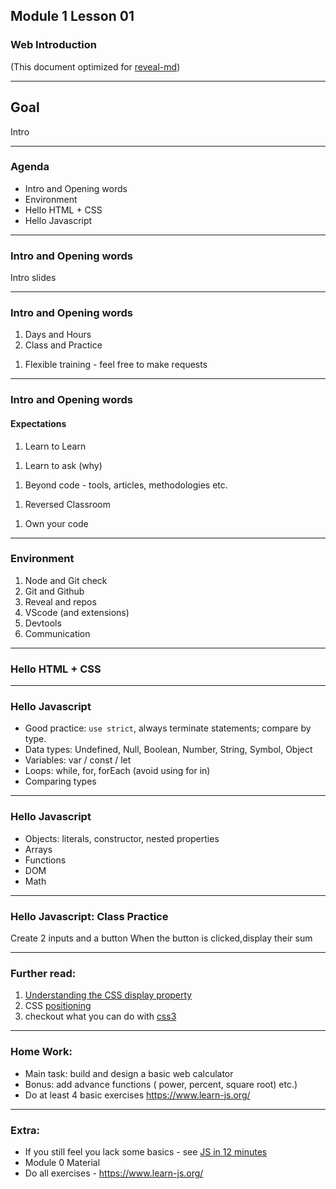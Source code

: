 ## Module 1 Lesson 01

### Web Introduction

(This document optimized for [reveal-md](https://github.com/webpro/reveal-md))

---

## Goal

Intro

---

### Agenda

- Intro and Opening words
- Environment
- Hello HTML + CSS
- Hello Javascript

---

### Intro and Opening words

Intro slides

---
### Intro and Opening words

1. Days and Hours
1. Class and Practice
<!-- .element: class="fragment" -->
1. Flexible training - feel free to make requests
<!-- .element: class="fragment" -->

---

### Intro and Opening words

#### Expectations

1. Learn to Learn
<!-- .element: class="fragment" -->

1. Learn to ask (why)
<!-- .element: class="fragment" -->

1. Beyond code - tools, articles, methodologies etc.
<!-- .element: class="fragment" -->

1. Reversed Classroom
<!-- .element: class="fragment" -->

1. Own your code
<!-- .element: class="fragment" -->

---

### Environment

1. Node and Git check
1. Git and Github
1. Reveal and repos
1. VScode (and extensions)
1. Devtools
1. Communication

---

### Hello HTML + CSS

---

### Hello Javascript

- Good practice: `use strict`, always terminate statements; compare by type.
- Data types: Undefined, Null, Boolean, Number, String, Symbol, Object
- Variables: var / const / let
- Loops: while, for, forEach (avoid using for in)
- Comparing types

---

### Hello Javascript

- Objects: literals, constructor, nested properties
- Arrays
- Functions
- DOM
- Math

---

### Hello Javascript: Class Practice

Create 2 inputs and a button
When the button is clicked,display their sum


---

### Further read:

1. [Understanding the CSS display property](https://www.creativebloq.com/how-to/understanding-the-css-display-property)
1. CSS [positioning](https://developer.mozilla.org/en-US/docs/Web/CSS/position)
1. checkout what you can do with [css3](http://scottcheng.github.io/revolutionary-css3)

---

### Home Work:
- Main task: build and design a basic web calculator
- Bonus: add advance functions ( power, percent, square root) etc.)
- Do at least 4 basic exercises https://www.learn-js.org/

---

### Extra:

- If you still feel you lack some basics - see [JS in 12 minutes](https://www.youtube.com/watch?v=Ukg_U3CnJWI)
- Module 0 Material
- Do all exercises - https://www.learn-js.org/
